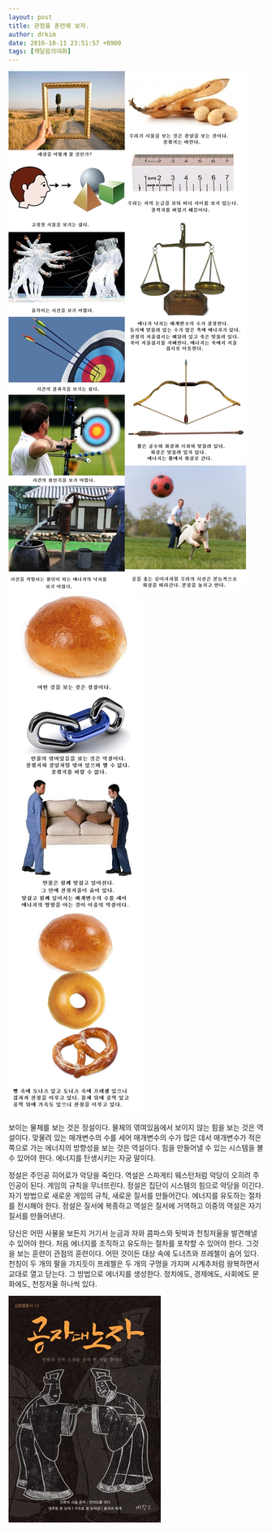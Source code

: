 ```yaml
---
layout: post
title: 관점을 훈련해 보자.
author: drkim
date: 2016-10-11 23:51:57 +0900
tags: [깨달음의대화]
---
```


![](/files/attach/images/198/404/762/35.jpg)![](/files/attach/images/198/404/762/36.jpg)![](/files/attach/images/198/404/762/37.jpg)



보이는 물체를 보는 것은 정설이다. 물체의 엮여있음에서 보이지 않는 힘을 보는 것은 역설이다. 맞물려 있는 매개변수의 수를 세어 매개변수의 수가 많은 데서 매개변수가 적은 쪽으로 가는 에너지의 방향성을 보는 것은 역설이다. 힘을 만들어낼 수 있는 시스템을 볼 수 있어야 한다. 에너지를 탄생시키는 자궁 말이다.

  


정설은 주인공 히어로가 악당을 죽인다. 역설은 스파게티 웨스턴처럼 악당이 오히려 주인공이 된다. 게임의 규칙을 무너뜨린다. 정설은 집단이 시스템의 힘으로 악당을 이긴다. 자기 방법으로 새로운 게임의 규칙, 새로운 질서를 만들어간다. 에너지를 유도하는 절차를 전시해야 한다. 정설은 질서에 복종하고 역설은 질서에 거역하고 이중의 역설은 자기 질서를 만들어낸다.

  


당신은 어떤 사물을 보든지 거기서 눈금과 자와 콤파스와 됫박과 천칭저울을 발견해낼 수 있어야 한다. 처음 에너지를 조직하고 유도하는 절차를 포착할 수 있어야 한다. 그것을 보는 훈련이 관점의 훈련이다. 어떤 것이든 대상 속에 도너츠와 프레첼이 숨어 있다. 천칭이 두 개의 팔을 가지듯이 프레첼은 두 개의 구멍을 가지며 시계추처럼 왕복하면서 교대로 열고 닫는다. 그 방법으로 에너지를 생성한다. 정치에도, 경제에도, 사회에도 문화에도, 천칭저울 하나씩 있다.

  



![](/files/attach/images/198/404/762/555.jpg)